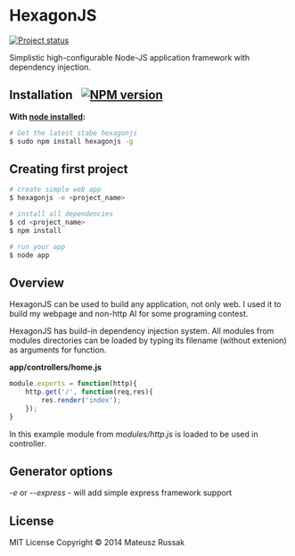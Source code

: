 HexagonJS
=======

[![Project status](https://travis-ci.org/raaymax/hexagon.svg)](https://travis-ci.org/raaymax/hexagon)


Simplistic high-configurable Node-JS application framework with dependency injection.

## Installation &nbsp;  [![NPM version](https://badge.fury.io/js/hexagonjs.svg)](https://badge.fury.io/js/hexagonjs)

**With [node installed](http://nodejs.org):**
```sh
# Get the latest stabe hexagonjs
$ sudo npm install hexagonjs -g
```

## Creating first project
```sh
# create simple web app
$ hexagonjs -e <project_name>

# install all dependencies
$ cd <project_name>
$ npm install

# run your app
$ node app
```

## Overview

HexagonJS can be used to build any application, not only web. I used it to build my webpage and non-http AI for some programing contest.

HexagonJS has build-in dependency injection system. All modules from modules directories can be loaded by typing its filename (without extenion) as arguments for function.  

**app/controllers/home.js**
```js
module.exports = function(http){
	http.get('/', function(req,res){
		res.render('index');
	});
}
```
In this example module from *modules/http.js* is loaded to be used in controller.


## Generator options

*-e* or *--express* - will add simple express framework support




## License

MIT License Copyright © 2014 Mateusz Russak
